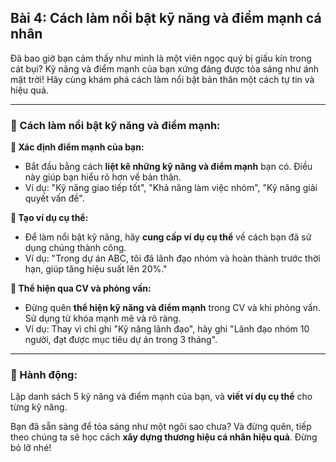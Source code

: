 ## Bài 4: Cách làm nổi bật kỹ năng và điểm mạnh cá nhân

Đã bao giờ bạn cảm thấy như mình là một viên ngọc quý bị giấu kín trong cát bụi? Kỹ năng và điểm mạnh của bạn xứng đáng được tỏa sáng như ánh mặt trời! Hãy cùng khám phá cách làm nổi bật bản thân một cách tự tin và hiệu quả.

---

### 📌 Cách làm nổi bật kỹ năng và điểm mạnh:

**🔹 Xác định điểm mạnh của bạn:**
- Bắt đầu bằng cách **liệt kê những kỹ năng và điểm mạnh** bạn có. Điều này giúp bạn hiểu rõ hơn về bản thân.
- Ví dụ: "Kỹ năng giao tiếp tốt", "Khả năng làm việc nhóm", "Kỹ năng giải quyết vấn đề".

**🔹 Tạo ví dụ cụ thể:**
- Để làm nổi bật kỹ năng, hãy **cung cấp ví dụ cụ thể** về cách bạn đã sử dụng chúng thành công.
- Ví dụ: "Trong dự án ABC, tôi đã lãnh đạo nhóm và hoàn thành trước thời hạn, giúp tăng hiệu suất lên 20%."

**🔹 Thể hiện qua CV và phỏng vấn:**
- Đừng quên **thể hiện kỹ năng và điểm mạnh** trong CV và khi phỏng vấn. Sử dụng từ khóa mạnh mẽ và rõ ràng.
- Ví dụ: Thay vì chỉ ghi "Kỹ năng lãnh đạo", hãy ghi "Lãnh đạo nhóm 10 người, đạt được mục tiêu dự án trong 3 tháng".

---

### 🚀 Hành động:

Lập danh sách 5 kỹ năng và điểm mạnh của bạn, và **viết ví dụ cụ thể** cho từng kỹ năng. 

Bạn đã sẵn sàng để tỏa sáng như một ngôi sao chưa? Và đừng quên, tiếp theo chúng ta sẽ học cách **xây dựng thương hiệu cá nhân hiệu quả**. Đừng bỏ lỡ nhé!